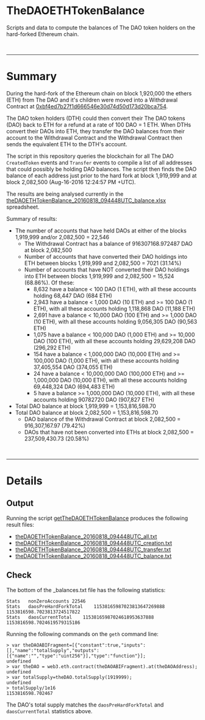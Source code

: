 # TheDAOETHTokenBalance

Scripts and data to compute the balances of The DAO token holders on the hard-forked Ethereum chain.

<br />

---

# Summary

During the hard-fork of the Ethereum chain on block 1,920,000 the ethers (ETH) from The DAO and it's children were moved into a Withdrawal Contract at [0xbf4ed7b27f1d666546e30d74d50d173d20bca754](https://etherscan.io/address/0xbf4ed7b27f1d666546e30d74d50d173d20bca754#code).

The DAO token holders (DTH) could then convert their The DAO tokens (DAO) back to ETH for a refund at a rate of 100 DAO = 1 ETH. When DTHs convert their DAOs into ETH, they transfer the DAO balances from their account to the Withdrawal Contract and the Withdrawal Contract then sends the equivalent ETH to the DTH's account.

The script in this repository queries the blockchain for all The DAO `CreatedToken` events and `Transfer` events to compile a list of all addresses that could possibly be holding DAO balances. The script then finds the DAO balance of each address just prior to the hard fork at block 1,919,999 and at block 2,082,500 (Aug-16-2016 12:24:57 PM +UTC).

The results are being analysed currently in the [theDAOETHTokenBalance_20160818_094448UTC_balance.xlsx](https://github.com/bokkypoobah/TheDAOETHTokenBalance/blob/master/theDAOETHTokenBalance_20160818_094448UTC_balance.xlsx) spreadsheet.

Summary of results:
* The number of accounts that have held DAOs at either of the blocks 1,919,999 and/or 2,082,500 = 22,546
  * The Withdrawal Contract has a balance of 916307168.972487 DAO at block 2,082,500
  * Number of accounts that have converted their DAO holdings into ETH between blocks 1,919,999 and 2,082,500 = 7021 (31.14%)
  * Number of accounts that have NOT converted their DAO holdings into ETH between blocks 1,919,999 and 2,082,500 = 15,524 (68.86%). Of these:
    * 8,632 have a balance < 100 DAO (1 ETH), with all these accounts holding 68,447 DAO (684 ETH)
    * 2,943 have a balance < 1,000 DAO (10 ETH) and >= 100 DAO (1 ETH), with all these accounts holding 1,118,868 DAO (11,188 ETH)
    * 2,691 have a balance < 10,000 DAO (100 ETH) and >= 1,000 DAO (10 ETH), with all these accounts holding 9,056,305 DAO (90,563 ETH)
    * 1,075 have a balance < 100,000 DAO (1,000 ETH) and >= 10,000 DAO (100 ETH), with all these accounts holding 29,629,208 DAO (296,292 ETH)
    * 154 have a balance < 1,000,000 DAO (10,000 ETH) and >= 100,000 DAO (1,000 ETH), with all these accounts holding 37,405,554 DAO (374,055 ETH)
    * 24 have a balance < 10,000,000 DAO (100,000 ETH) and >= 1,000,000 DAO (10,000 ETH), with all these accounts holding 69,448,324 DAO (694,483 ETH)
    * 5 have a balance >= 1,000,000 DAO (10,000 ETH), with all these accounts holding 90782720 DAO (907,827 ETH)
* Total DAO balance at block 1,919,999 = 1,153,816,598.70
* Total DAO balance at block 2,082,500 = 1,153,816,598.70
  * DAO balance of the Withdrawal Contract at block 2,082,500 = 916,307,167.97 (79.42%)
  * DAOs that have not been converted into ETHs at block 2,082,500 = 237,509,430.73	(20.58%)


<br />

---

# Details

## Output
Running the script [getTheDAOETHTokenBalance](https://github.com/bokkypoobah/TheDAOETHTokenBalance/blob/master/getTheDAOETHTokenBalance) produces the following result files:

* [theDAOETHTokenBalance_20160818_094448UTC_all.txt](https://github.com/bokkypoobah/TheDAOETHTokenBalance/blob/master/theDAOETHTokenBalance_20160818_094448UTC_all.txt)
* [theDAOETHTokenBalance_20160818_094448UTC_creation.txt](https://github.com/bokkypoobah/TheDAOETHTokenBalance/blob/master/theDAOETHTokenBalance_20160818_094448UTC_creation.txt)
* [theDAOETHTokenBalance_20160818_094448UTC_transfer.txt](https://github.com/bokkypoobah/TheDAOETHTokenBalance/blob/master/theDAOETHTokenBalance_20160818_094448UTC_transfer.txt)
* [theDAOETHTokenBalance_20160818_094448UTC_balance.txt](https://github.com/bokkypoobah/TheDAOETHTokenBalance/blob/master/theDAOETHTokenBalance_20160818_094448UTC_balance.txt)

## Check
The bottom of the _balances.txt file has the following statistics:

    Stats	nonZeroAccounts	22546
    Stats	daosPreHardForkTotal	11538165987023813647269888	1153816598.7023813724517822
    Stats	daosCurrentTotal	11538165987024618953637888	1153816598.7024619579315186
    
Running the following commands on the `geth` command line:

    > var theDAOABIFragment=[{"constant":true,"inputs":[],"name":"totalSupply","outputs":[{"name":"","type":"uint256"}],"type":"function"}];
    undefined
    > var theDAO = web3.eth.contract(theDAOABIFragment).at(theDAOAddress);
    undefined
    > var totalSupply=theDAO.totalSupply(1919999);
    undefined
    > totalSupply/1e16
    1153816598.702467
    
The DAO's total supply matches the `daosPreHardForkTotal` and `daosCurrentTotal` statistics above.
